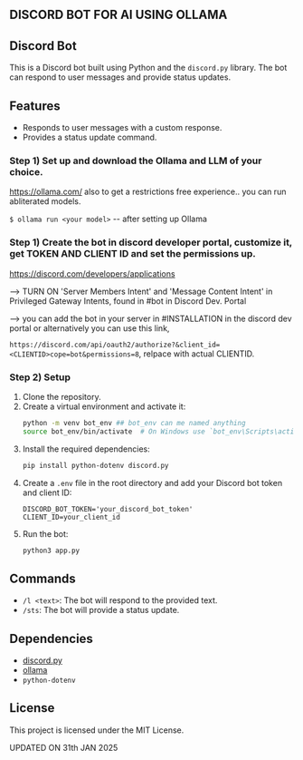 ## DISCORD BOT FOR AI USING OLLAMA
## Discord Bot

This is a Discord bot built using Python and the `discord.py` library. The bot can respond to user messages and provide status updates.

## Features

- Responds to user messages with a custom response.
- Provides a status update command.
### Step 1) Set up and download the Ollama and LLM of your choice. 
https://ollama.com/ also to get a restrictions free experience.. you can run abliterated models.

``` $ ollama run <your model> ```
-- after setting up Ollama

### Step 1) Create the bot in discord developer portal, customize it, get TOKEN AND CLIENT ID and set the permissions up.
https://discord.com/developers/applications

--> TURN ON 'Server Members Intent' and 'Message Content Intent' in Privileged Gateway Intents, found in #bot in Discord Dev. Portal

--> you can add the bot in your server in #INSTALLATION in the discord dev portal or alternatively you can use this link, 

```https://discord.com/api/oauth2/authorize?&client_id=<CLIENTID>cope=bot&permissions=8```, relpace <CLIENTID> with actual CLIENTID.

### Step 2) Setup

1. Clone the repository.
2. Create a virtual environment and activate it:
    ```sh
    python -m venv bot_env ## bot_env can me named anything
    source bot_env/bin/activate  # On Windows use `bot_env\Scripts\activate`, as this was done on a mac
    ```
3. Install the required dependencies:
    ```sh
    pip install python-dotenv discord.py
    ```
4. Create a `.env` file in the root directory and add your Discord bot token and client ID:
    ```env
    DISCORD_BOT_TOKEN='your_discord_bot_token'
    CLIENT_ID=your_client_id
    ```
5. Run the bot:
    ```sh
    python3 app.py
    ```

## Commands

- `/l <text>`: The bot will respond to the provided text.
- `/sts`: The bot will provide a status update.

## Dependencies

- [discord.py](https://discordpy.readthedocs.io/en/stable/)
- [ollama](https://ollama.com/)
- `python-dotenv`

## License

This project is licensed under the MIT License.

UPDATED ON 31th JAN 2025
